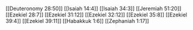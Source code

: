 [[Deuteronomy 28:50]]
[[Isaiah 14:4]]
[[Isaiah 34:3]]
[[Jeremiah 51:20]]
[[Ezekiel 28:7]]
[[Ezekiel 31:12]]
[[Ezekiel 32:12]]
[[Ezekiel 35:8]]
[[Ezekiel 39:4]]
[[Ezekiel 39:11]]
[[Habakkuk 1:6]]
[[Zephaniah 1:17]]
